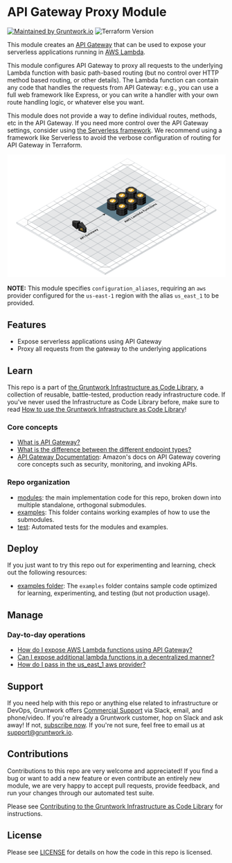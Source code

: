 # API Gateway Proxy Module

[![Maintained by Gruntwork.io](https://img.shields.io/badge/maintained%20by-gruntwork.io-%235849a6.svg)](https://gruntwork.io/?ref=repo_aws_serverless)
![Terraform Version](https://img.shields.io/badge/tf-%3E%3D1.1.0-blue.svg)

This module creates an [API Gateway](https://aws.amazon.com/api-gateway/) that can be used to expose your serverless
applications running in [AWS Lambda](https://aws.amazon.com/lambda/).

This module configures API Gateway to proxy all requests to the underlying Lambda function with basic path-based routing
(but no control over HTTP method based routing, or other details). The Lambda function can contain any code that handles
the requests from API Gateway: e.g., you can use a full web framework like Express, or you can write a handler with your
own route handling logic, or whatever else you want.

This module does not provide a way to define individual routes, methods, etc in the API Gateway. If you need more
control over the API Gateway settings, consider using [the Serverless framework](https://www.serverless.com/). We
recommend using a framework like Serverless to avoid the verbose configuration of routing for API Gateway in Terraform.


![Serverless architecture](https://github.com/biptec/terraform-aws-lambda/blob/v0.17.0/_docs/serverless-architecture.png?raw=true)

**NOTE:** This module specifies `configuration_aliases`, requiring an `aws` provider configured for the `us-east-1`
region with the alias `us_east_1` to be provided.


## Features

* Expose serverless applications using API Gateway
* Proxy all requests from the gateway to the underlying applications


## Learn

This repo is a part of [the Gruntwork Infrastructure as Code Library](https://gruntwork.io/infrastructure-as-code-library/),
a collection of reusable, battle-tested, production ready infrastructure code. If you've never used the Infrastructure as Code Library
before, make sure to read [How to use the Gruntwork Infrastructure as Code Library](https://gruntwork.io/guides/foundations/how-to-use-gruntwork-infrastructure-as-code-library/)!

### Core concepts

* [What is API Gateway?](./core-concepts.md#what-is-api-gateway)
* [What is the difference between the different endpoint
  types?](./core-concepts.md#what-is-the-difference-between-the-different-endpoint-types)
* [API Gateway Documentation](https://docs.aws.amazon.com/apigateway/latest/developerguide/welcome.html): Amazon's docs
  on API Gateway covering core concepts such as security, monitoring, and invoking APIs.

### Repo organization

* [modules](https://github.com/biptec/terraform-aws-lambda/blob/v0.17.0/modules): the main implementation code for this repo, broken down into multiple standalone, orthogonal submodules.
* [examples](https://github.com/biptec/terraform-aws-lambda/blob/v0.17.0/examples): This folder contains working examples of how to use the submodules.
* [test](https://github.com/biptec/terraform-aws-lambda/blob/v0.17.0/test): Automated tests for the modules and examples.




## Deploy

If you just want to try this repo out for experimenting and learning, check out the following resources:

* [examples folder](https://github.com/biptec/terraform-aws-lambda/blob/v0.17.0/examples): The `examples` folder contains sample code optimized for learning, experimenting, and testing (but not production usage).


## Manage

### Day-to-day operations

* [How do I expose AWS Lambda functions using API
  Gateway?](./core-concepts.md#how-do-i-expose-aws-lambda-functions-using-api-gateway)
* [Can I expose additional lambda functions in a decentralized
  manner?](./core-concepts.md#can-i-expose-additional-lambda-functions-in-a-decentralized-manner)
* [How do I pass in the us_east_1 aws provider?](./core-concepts.md#how-do-i-pass-in-the-us_east_1-aws-provider)



## Support

If you need help with this repo or anything else related to infrastructure or DevOps, Gruntwork offers [Commercial Support](https://gruntwork.io/support/) via Slack, email, and phone/video. If you're already a Gruntwork customer, hop on Slack and ask away! If not, [subscribe now](https://www.gruntwork.io/pricing/). If you're not sure, feel free to email us at [support@gruntwork.io](mailto:support@gruntwork.io).




## Contributions

Contributions to this repo are very welcome and appreciated! If you find a bug or want to add a new feature or even contribute an entirely new module, we are very happy to accept pull requests, provide feedback, and run your changes through our automated test suite.

Please see [Contributing to the Gruntwork Infrastructure as Code Library](https://gruntwork.io/guides/foundations/how-to-use-gruntwork-infrastructure-as-code-library/#contributing-to-the-gruntwork-infrastructure-as-code-library) for instructions.




## License

Please see [LICENSE](./LICENSE) for details on how the code in this repo is licensed.
